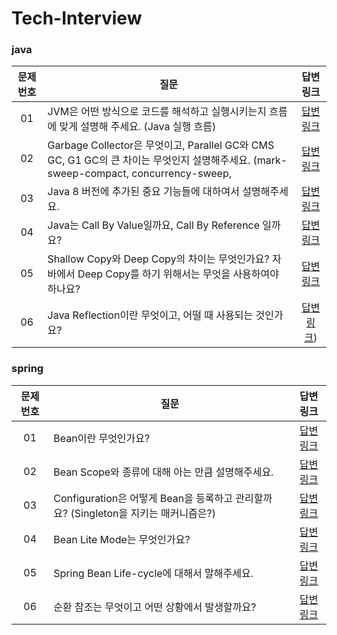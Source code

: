 # Tech-Interview

### java
|문제 번호|질문|답변 링크|
|:-------:|--------------------|:-------:|
|01|JVM은 어떤 방식으로 코드를 해석하고 실행시키는지 흐름에 맞게 설명해 주세요. (Java 실행 흐름)|[답변링크](https://github.com/isoomni/Tech-Interview/blob/main/eun/week1_java.md)|
|02|Garbage Collector은 무엇이고, Parallel GC와 CMS GC, G1 GC의 큰 차이는 무엇인지 설명해주세요. (mark-sweep-compact, concurrency-sweep, |[답변링크](https://github.com/isoomni/Tech-Interview/blob/main/eun/week2_java.md)|
|03|Java 8 버전에 추가된 중요 기능들에 대하여서 설명해주세요.|[답변링크](https://github.com/isoomni/Tech-Interview/blob/main/eun/week4_java2.md)|
|04|Java는 Call By Value일까요, Call By Reference 일까요?|[답변링크](https://github.com/isoomni/Tech-Interview/blob/main/eun/week4_java.md)|
|05|Shallow Copy와 Deep Copy의 차이는 무엇인가요? 자바에서 Deep Copy를 하기 위해서는 무엇을 사용하여야 하나요?|[답변링크](https://github.com/isoomni/Tech-Interview/blob/main/eun/week5_java.md)|
|06|Java Reflection이란 무엇이고, 어떨 때 사용되는 것인가요?|[답변링크](https://github.com/isoomni/Tech-Interview/blob/main/eun/week6_java.md))

### spring
|문제 번호|질문|답변 링크|
|:-------:|--------------------|:-------:|
|01|Bean이란 무엇인가요?|[답변링크](https://github.com/isoomni/Tech-Interview/blob/main/eun/week1_spring.md)|
|02|Bean Scope와 종류에 대해 아는 만큼 설명해주세요.|[답변링크](https://github.com/isoomni/Tech-Interview/blob/main/eun/week2_spring.md)|
|03|Configuration은 어떻게 Bean을 등록하고 관리할까요? (Singleton을 지키는 매커니즘은?)|[답변링크](https://github.com/isoomni/Tech-Interview/blob/main/eun/week4_spring.md)|
|04|Bean Lite Mode는 무엇인가요?|[답변링크](https://github.com/isoomni/Tech-Interview/blob/main/eun/week4_spring.md)|
|05|Spring Bean Life-cycle에 대해서 말해주세요.|[답변링크](https://github.com/isoomni/Tech-Interview/blob/main/eun/week5_spring.md)|
|06|순환 참조는 무엇이고 어떤 상황에서 발생할까요?|[답변링크](https://github.com/isoomni/Tech-Interview/blob/main/eun/week6_spring.md)|